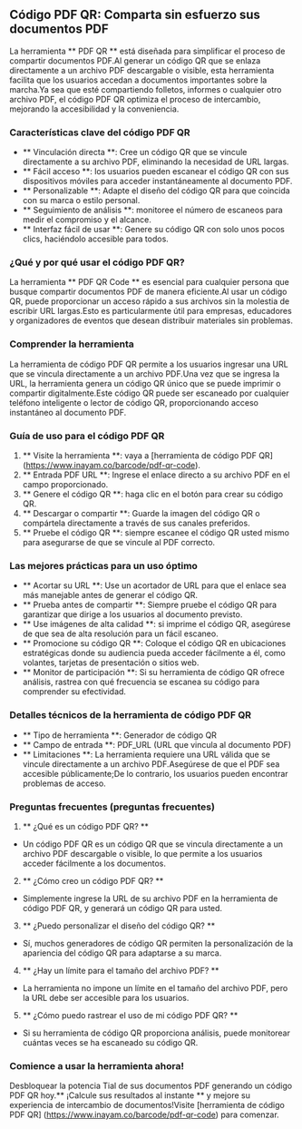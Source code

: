 ## Código PDF QR: Comparta sin esfuerzo sus documentos PDF

La herramienta ** PDF QR ** está diseñada para simplificar el proceso de compartir documentos PDF.Al generar un código QR que se enlaza directamente a un archivo PDF descargable o visible, esta herramienta facilita que los usuarios accedan a documentos importantes sobre la marcha.Ya sea que esté compartiendo folletos, informes o cualquier otro archivo PDF, el código PDF QR optimiza el proceso de intercambio, mejorando la accesibilidad y la conveniencia.

### Características clave del código PDF QR

- ** Vinculación directa **: Cree un código QR que se vincule directamente a su archivo PDF, eliminando la necesidad de URL largas.
- ** Fácil acceso **: los usuarios pueden escanear el código QR con sus dispositivos móviles para acceder instantáneamente al documento PDF.
- ** Personalizable **: Adapte el diseño del código QR para que coincida con su marca o estilo personal.
- ** Seguimiento de análisis **: monitoree el número de escaneos para medir el compromiso y el alcance.
- ** Interfaz fácil de usar **: Genere su código QR con solo unos pocos clics, haciéndolo accesible para todos.

### ¿Qué y por qué usar el código PDF QR?

La herramienta ** PDF QR Code ** es esencial para cualquier persona que busque compartir documentos PDF de manera eficiente.Al usar un código QR, puede proporcionar un acceso rápido a sus archivos sin la molestia de escribir URL largas.Esto es particularmente útil para empresas, educadores y organizadores de eventos que desean distribuir materiales sin problemas.

### Comprender la herramienta

La herramienta de código PDF QR permite a los usuarios ingresar una URL que se vincula directamente a un archivo PDF.Una vez que se ingresa la URL, la herramienta genera un código QR único que se puede imprimir o compartir digitalmente.Este código QR puede ser escaneado por cualquier teléfono inteligente o lector de código QR, proporcionando acceso instantáneo al documento PDF.

### Guía de uso para el código PDF QR

1. ** Visite la herramienta **: vaya a [herramienta de código PDF QR] (https://www.inayam.co/barcode/pdf-qr-code).
2. ** Entrada PDF URL **: Ingrese el enlace directo a su archivo PDF en el campo proporcionado.
3. ** Genere el código QR **: haga clic en el botón para crear su código QR.
4. ** Descargar o compartir **: Guarde la imagen del código QR o compártela directamente a través de sus canales preferidos.
5. ** Pruebe el código QR **: siempre escanee el código QR usted mismo para asegurarse de que se vincule al PDF correcto.

### Las mejores prácticas para un uso óptimo

- ** Acortar su URL **: Use un acortador de URL para que el enlace sea más manejable antes de generar el código QR.
- ** Prueba antes de compartir **: Siempre pruebe el código QR para garantizar que dirige a los usuarios al documento previsto.
- ** Use imágenes de alta calidad **: si imprime el código QR, asegúrese de que sea de alta resolución para un fácil escaneo.
- ** Promocione su código QR **: Coloque el código QR en ubicaciones estratégicas donde su audiencia pueda acceder fácilmente a él, como volantes, tarjetas de presentación o sitios web.
- ** Monitor de participación **: Si su herramienta de código QR ofrece análisis, rastrea con qué frecuencia se escanea su código para comprender su efectividad.

### Detalles técnicos de la herramienta de código PDF QR

- ** Tipo de herramienta **: Generador de código QR
- ** Campo de entrada **: PDF_URL (URL que vincula al documento PDF)
- ** Limitaciones **: La herramienta requiere una URL válida que se vincule directamente a un archivo PDF.Asegúrese de que el PDF sea accesible públicamente;De lo contrario, los usuarios pueden encontrar problemas de acceso.

### Preguntas frecuentes (preguntas frecuentes)

1. ** ¿Qué es un código PDF QR? **
- Un código PDF QR es un código QR que se vincula directamente a un archivo PDF descargable o visible, lo que permite a los usuarios acceder fácilmente a los documentos.

2. ** ¿Cómo creo un código PDF QR? **
- Simplemente ingrese la URL de su archivo PDF en la herramienta de código PDF QR, y generará un código QR para usted.

3. ** ¿Puedo personalizar el diseño del código QR? **
- Sí, muchos generadores de código QR permiten la personalización de la apariencia del código QR para adaptarse a su marca.

4. ** ¿Hay un límite para el tamaño del archivo PDF? **
- La herramienta no impone un límite en el tamaño del archivo PDF, pero la URL debe ser accesible para los usuarios.

5. ** ¿Cómo puedo rastrear el uso de mi código PDF QR? **
- Si su herramienta de código QR proporciona análisis, puede monitorear cuántas veces se ha escaneado su código QR.

### Comience a usar la herramienta ahora!

Desbloquear la potencia Tial de sus documentos PDF generando un código PDF QR hoy.** ¡Calcule sus resultados al instante ** y mejore su experiencia de intercambio de documentos!Visite [herramienta de código PDF QR] (https://www.inayam.co/barcode/pdf-qr-code) para comenzar.